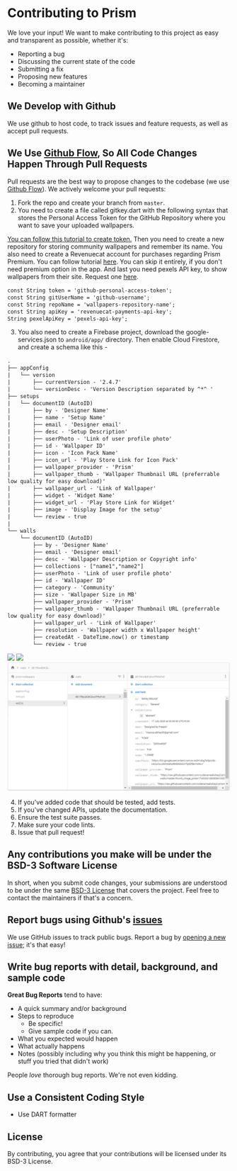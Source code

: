 # Contributing to Prism
We love your input! We want to make contributing to this project as easy and transparent as possible, whether it's:

- Reporting a bug
- Discussing the current state of the code
- Submitting a fix
- Proposing new features
- Becoming a maintainer

## We Develop with Github
We use github to host code, to track issues and feature requests, as well as accept pull requests.

## We Use [Github Flow](https://guides.github.com/introduction/flow/index.html), So All Code Changes Happen Through Pull Requests
Pull requests are the best way to propose changes to the codebase (we use [Github Flow](https://guides.github.com/introduction/flow/index.html)). We actively welcome your pull requests:

1. Fork the repo and create your branch from `master`.
2. You need to create a file called gitkey.dart with the following syntax that stores the Personal Access Token for the GitHub Repository where you want to save your uploaded wallpapers.

[You can follow this tutorial to create token.](https://docs.github.com/en/github/authenticating-to-github/creating-a-personal-access-token)
Then you need to create a new repository for storing community wallpapers and remember its name.
You also need to create a Revenuecat account for purchases regarding Prism Premium. You can follow tutorial [here](https://docs.revenuecat.com/docs/welcome). You can skip it entirely, if you don't need premium option in the app.
And last you need pexels API key, to show wallpapers from their site. Request one [here](https://www.pexels.com/api/).
```
const String token = 'github-personal-access-token';
const String gitUserName = 'github-username';
const String repoName = 'wallpapers-repository-name';
const String apiKey = 'revenuecat-payments-api-key';
String pexelApiKey = 'pexels-api-key';
```
3. You also need to create a Firebase project, download the google-services.json to `android/app/` directory. Then enable Cloud Firestore, and create a schema like this -
```
.
├── appConfig
|   └── version
|       ├── currentVersion - '2.4.7'
|       └── versionDesc - 'Version Description separated by ^*^ '
├── setups
|   └── documentID (AutoID)
|       ├── by - 'Designer Name'
|       ├── name - 'Setup Name'
|       ├── email - 'Designer email'
|       ├── desc - 'Setup Description'
|       ├── userPhoto - 'Link of user profile photo'
|       ├── id - 'Wallpaper ID'
|       ├── icon - 'Icon Pack Name'
|       ├── icon_url - 'Play Store Link for Icon Pack'
|       ├── wallpaper_provider - 'Prism'
|       ├── wallpaper_thumb - 'Wallpaper Thumbnail URL (preferrable low quality for easy download)'
|       ├── wallpaper_url - 'Link of Wallpaper'
|       ├── widget - 'Widget Name'
|       ├── widget_url - 'Play Store Link for Widget'
|       ├── image - 'Display Image for the setup'
|       └── review - true
|
└── walls
    └── documentID (AutoID)
        ├── by - 'Designer Name'
        ├── email - 'Designer email'
        ├── desc - 'Wallpaper Description or Copyright info'
        ├── collections - ["name1","name2"]
        ├── userPhoto - 'Link of user profile photo'
        ├── id - 'Wallpaper ID'
        ├── category - 'Community'
        ├── size - 'Wallpaper Size in MB'
        ├── wallpaper_provider - 'Prism'
        ├── wallpaper_thumb - 'Wallpaper Thumbnail URL (preferrable low quality for easy download)'
        ├── wallpaper_url - 'Link of Wallpaper'
        ├── resolution - 'Wallpaper width x Wallpaper height'
        ├── createdAt - DateTime.now() or timestamp
        └── review - true
```

<img src="/demo/1.png">
<img src="/demo/2.png">
<img src="/demo/3.png">

4. If you've added code that should be tested, add tests.
5. If you've changed APIs, update the documentation.
6. Ensure the test suite passes.
7. Make sure your code lints.
8. Issue that pull request!

## Any contributions you make will be under the BSD-3 Software License
In short, when you submit code changes, your submissions are understood to be under the same [BSD-3 License](https://choosealicense.com/licenses/bsd-3-clause/) that covers the project. Feel free to contact the maintainers if that's a concern.

## Report bugs using Github's [issues](https://github.com/Hash-Studios/Prism/issues)
We use GitHub issues to track public bugs. Report a bug by [opening a new issue](https://github.com/Hash-Studios/Prism/issues/new); it's that easy!

## Write bug reports with detail, background, and sample code
**Great Bug Reports** tend to have:

- A quick summary and/or background
- Steps to reproduce
  - Be specific!
  - Give sample code if you can.
- What you expected would happen
- What actually happens
- Notes (possibly including why you think this might be happening, or stuff you tried that didn't work)

People *love* thorough bug reports. We're not even kidding.

## Use a Consistent Coding Style
* Use DART formatter

## License
By contributing, you agree that your contributions will be licensed under its BSD-3 License.
